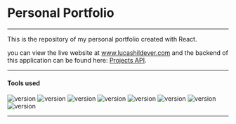 # Personal Portfolio 
-----
This is the repository of my personal portfolio created with React.

you can view the live website at <a href="https://www.lucashildever.com">www.lucashildever.com</a> and the backend of this application  can be found here: <a href="https://github.com/lucashildever/projects-api">Projects API</a>.

-----
#### Tools used
![version](https://img.shields.io/badge/npm-9.5.0-blue)
![version](https://img.shields.io/badge/Vite-v4.2.0-blue)
![version](https://img.shields.io/badge/React-v18.2.0-blue)
![version](https://img.shields.io/badge/TypeScript-v5.0.3-blue)
![version](https://img.shields.io/badge/Sass-v1.60.0-blue)
![version](https://img.shields.io/badge/Terser-^5.16.8-blue)
![version](https://img.shields.io/badge/React_Redux-^8.0.5-blue)
![version](https://img.shields.io/badge/React_Router_Dom-^6.10.0-blue)

-----